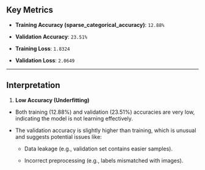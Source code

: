 ## Key Metrics
- **Training Accuracy (sparse_categorical_accuracy)**: `12.88%`

- **Validation Accuracy**: `23.51%`

- **Training Loss**: `1.8324`

- **Validation Loss**: `2.0649`

-------

## Interpretation
1. **Low Accuracy (Underfitting)**

  - Both training (12.88%) and validation (23.51%) accuracies are very low, indicating the model is not learning effectively.

  - The validation accuracy is slightly higher than training, which is unusual and suggests potential issues like:

    - Data leakage (e.g., validation set contains easier samples).

    - Incorrect preprocessing (e.g., labels mismatched with images).
